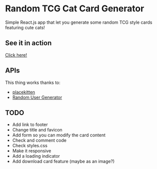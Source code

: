 # Random TCG Cat Card Generator
Simple React.js app that let you generate some random TCG style cards featuring cute cats!

## See it in action
[Click here!](https://franxz.github.io/random-tcg-cat-card-generator)

## APIs
This thing works thanks to:
- [placekitten](http://placekitten.com/)
- [Random User Generator](https://randomuser.me/)

## TODO
- Add link to footer
- Change title and favicon
- Add form so you can modify the card content
- Check and comment code
- Check styles.css
- Make it responsive
- Add a loading indicator
- Add download card feature (maybe as an image?)